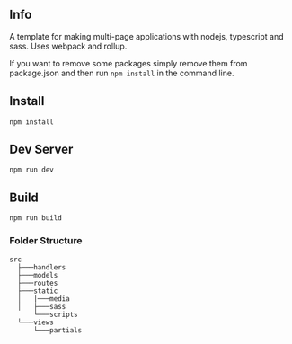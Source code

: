 ## Info
A template for making multi-page applications with nodejs, typescript and sass. Uses webpack and rollup. 

If you want to remove some packages simply remove them from package.json and then run ``npm install`` in the command line.

## Install
``npm install``

## Dev Server 
``npm run dev``

## Build 
``npm run build``

### Folder Structure 
```` 
src
  ├───handlers
  ├───models
  ├───routes
  ├───static
  │   |───media
  │   ├───sass
      └───scripts
  └───views
      └───partials
  
````